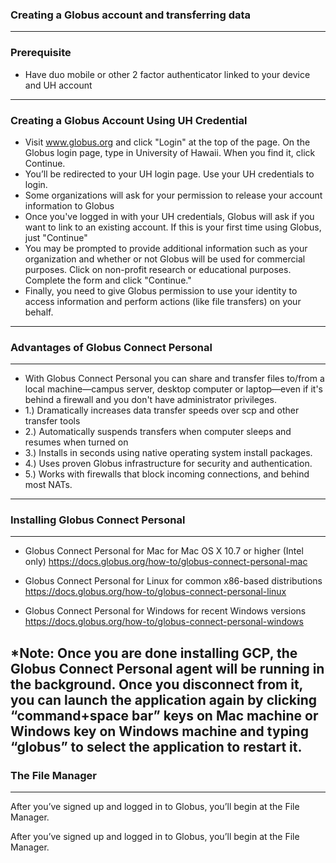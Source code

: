 
### Creating a Globus account and transferring data
---

### Prerequisite
-  Have duo mobile or other 2 factor authenticator linked to your device and UH account
---
### Creating a Globus Account Using UH Credential
- Visit www.globus.org and click "Login" at the top of the page. On the Globus login page, type in University of Hawaii. When you find it, click Continue.
- You’ll be redirected to your UH login page. Use your UH credentials to login.
- Some organizations will ask for your permission to release your account information to Globus
- Once you've logged in with your UH credentials, Globus will ask if you want to link to an existing account. If this is your first time using Globus, just "Continue"
- You may be prompted to provide additional information such as your organization and whether or not Globus will be used for commercial purposes. Click on non-profit research or educational purposes. Complete the form and click "Continue."
- Finally, you need to give Globus permission to use your identity to access information and perform actions (like file transfers) on your behalf.
---
### Advantages of Globus Connect Personal
---
- With Globus Connect Personal you can share and transfer files to/from a local machine—campus server, desktop computer or laptop—even if it's behind a firewall and you don't have administrator privileges.
- 1.) Dramatically increases data transfer speeds over scp and other transfer tools
- 2.) Automatically suspends transfers when computer sleeps and resumes when turned on
- 3.) Installs in seconds using native operating system install packages.
- 4.) Uses proven Globus infrastructure for security and authentication.
- 5.) Works with firewalls that block incoming connections, and behind most NATs.
---
### Installing Globus Connect Personal
---
- Globus Connect Personal for Mac for Mac OS X 10.7 or higher (Intel only) https://docs.globus.org/how-to/globus-connect-personal-mac

- Globus Connect Personal for Linux for common x86-based distributions https://docs.globus.org/how-to/globus-connect-personal-linux

- Globus Connect Personal for Windows for recent Windows versions https://docs.globus.org/how-to/globus-connect-personal-windows

*Note: Once you are done installing GCP, the Globus Connect Personal agent will be running in the background. Once you disconnect from it, you can launch the application again by clicking “command+space bar” keys on Mac machine or Windows key on Windows machine and typing “globus” to select the application to restart it.
---
### The File Manager
--- 
After you’ve signed up and logged in to Globus, you’ll begin at the File Manager.

After you’ve signed up and logged in to Globus, you’ll begin at the File Manager.


